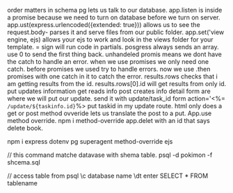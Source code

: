 order matters in schema 
pg lets us talk to our database. 
app.listen is inside a promise because we need to turn on database before we turn on server.
app.ust(express.urlencoded({extended: true})) allows us to see the request.body- parses it
and serve files from our public folder.
app.set('view engine, ejs) allows your ejs to work and look in the views folder for your template.
= sign will run code in partials. 
posgress always sends an array. use 0 to send the first thing back.
unhandeled promis means we dont have the catch to handle an error.
when we use promises we only need one catch.
before promises we used try to handle errors. now we use .then promises with one catch in it to catch the error.
results.rows checks that i am getting results from the id.
results.rows[0].id will get results from only id. 
put updates information
get reads info
post creates info
detail form are where we will put our update. 
send it with update/task_id
form action='<%= `/update/${taskinfo.id}`%>
put taskid in my update route.
html only does a get or post
method ovveride lets us translate the post to a put. App.use method override.
npm i method-override
app.delet with an id that says delete book. 

npm i express dotenv pg superagent method-override ejs 

// this command matche datavase with shema table.
psql -d pokimon -f shcema.sql

// access table from psql
\c database name
\dt enter
SELECT * FROM  tablename